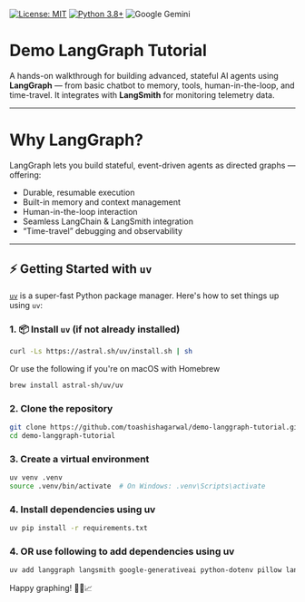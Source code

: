 [![License: MIT](https://img.shields.io/badge/License-MIT-blue.svg)](https://opensource.org/licenses/MIT)
[![Python 3.8+](https://img.shields.io/badge/python-3.8+-blue.svg)](https://www.python.org/downloads/)
![Google Gemini](https://img.shields.io/badge/Google%20Gemini-886FBF?logo=googlegemini&logoColor=fff)


# Demo LangGraph Tutorial

A hands-on walkthrough for building advanced, stateful AI agents using **LangGraph** — from basic chatbot to memory, tools, human-in-the-loop, and time-travel.
It integrates with **LangSmith** for monitoring telemetry data.

---

# Why LangGraph?
LangGraph lets you build stateful, event-driven agents as directed graphs — offering:
- Durable, resumable execution
- Built-in memory and context management
- Human-in-the-loop interaction
- Seamless LangChain & LangSmith integration
- “Time-travel” debugging and observability

---

## ⚡ Getting Started with `uv`

[`uv`](https://github.com/astral-sh/uv) is a super-fast Python package manager. Here's how to set things up using `uv`:

### 1. 📦 Install `uv` (if not already installed)

```bash
curl -Ls https://astral.sh/uv/install.sh | sh
```

Or use the following if you're on macOS with Homebrew
```bash
brew install astral-sh/uv/uv
```

### 2. Clone the repository
```bash
git clone https://github.com/toashishagarwal/demo-langgraph-tutorial.git
cd demo-langgraph-tutorial
```

### 3. Create a virtual environment
```bash
uv venv .venv
source .venv/bin/activate  # On Windows: .venv\Scripts\activate
```

### 4. Install dependencies using uv
```bash
uv pip install -r requirements.txt
```

### 4. OR use following to add dependencies using uv
```bash
uv add langgraph langsmith google-generativeai python-dotenv pillow langchain-google_genai
```

Happy graphing! 🧠🔄📈


